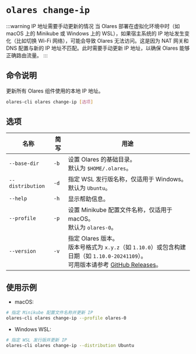 # `olares change-ip`
:::warning IP 地址需要手动更新的情况
当 Olares 部署在虚拟化环境中时（如 macOS 上的 Minikube 或 Windows 上的 WSL），如果宿主系统的 IP 地址发生变化（比如切换 Wi-Fi 网络），可能会导致 Olares 无法访问。这是因为 NAT 网关和 DNS 配置与新的 IP 地址不匹配。此时需要手动更新 IP 地址，以确保 Olares 能够正确路由流量。
:::

## 命令说明
更新所有 Olares 组件使用的本地 IP 地址。

```bash
olares-cli olares change-ip [选项]
```

## 选项

| 名称               | 简写   | 用途                                                                                                                                                 |
|------------------|------|----------------------------------------------------------------------------------------------------------------------------------------------------|
| `--base-dir`     | `-b` | 设置 Olares 的基础目录。<br>默认为 `$HOME/.olares`。                                                                                                           |
| `--distribution` | `-d` | 指定 WSL 发行版名称，仅适用于 Windows。<br>默认为 `Ubuntu`。                                                                                                        |
| `--help`         | `-h` | 显示帮助信息。                                                                                                                                            |
| `--profile`      | `-p` | 设置 Minikube 配置文件名称，仅适用于 macOS。<br> 默认为 `olares-0`。                                                                                                 |
| `--version`      | `-v` | 指定 Olares 版本。<br>版本号格式为 `x.y.z`（如 `1.10.0`）或包含构建日期（如 `1.10.0-20241109`）。<br> 可用版本请参考 [GitHub Releases](https://github.com/beclab/Olares/releases)。 |

## 使用示例
- macOS:
```bash
# 指定 Minikube 配置文件名称并更新 IP
olares-cli olares change-ip --profile olares-0
```
- Windows WSL:
```bash
# 指定 WSL 发行版并更新 IP
olares-cli olares change-ip --distribution Ubuntu
```